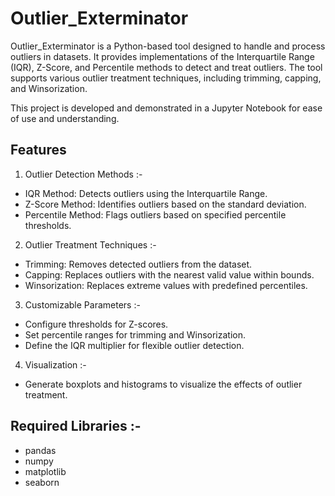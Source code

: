 # Outlier_Exterminator

Outlier_Exterminator is a Python-based tool designed to handle and process outliers in datasets. It provides implementations of the Interquartile Range (IQR), Z-Score, and Percentile methods to detect and treat outliers. The tool supports various outlier treatment techniques, including trimming, capping, and Winsorization.

This project is developed and demonstrated in a Jupyter Notebook for ease of use and understanding.

## Features

1. Outlier Detection Methods :-
  - IQR Method: Detects outliers using the Interquartile Range.
  - Z-Score Method: Identifies outliers based on the standard deviation.
  - Percentile Method: Flags outliers based on specified percentile thresholds.
    

2. Outlier Treatment Techniques :-
  - Trimming: Removes detected outliers from the dataset.
  - Capping: Replaces outliers with the nearest valid value within bounds.
  - Winsorization: Replaces extreme values with predefined percentiles.


3. Customizable Parameters :-
  - Configure thresholds for Z-scores.
  - Set percentile ranges for trimming and Winsorization.
  - Define the IQR multiplier for flexible outlier detection.
    

4. Visualization :-
  - Generate boxplots and histograms to visualize the effects of outlier treatment.

## Required Libraries :-
- pandas
- numpy
- matplotlib
- seaborn
